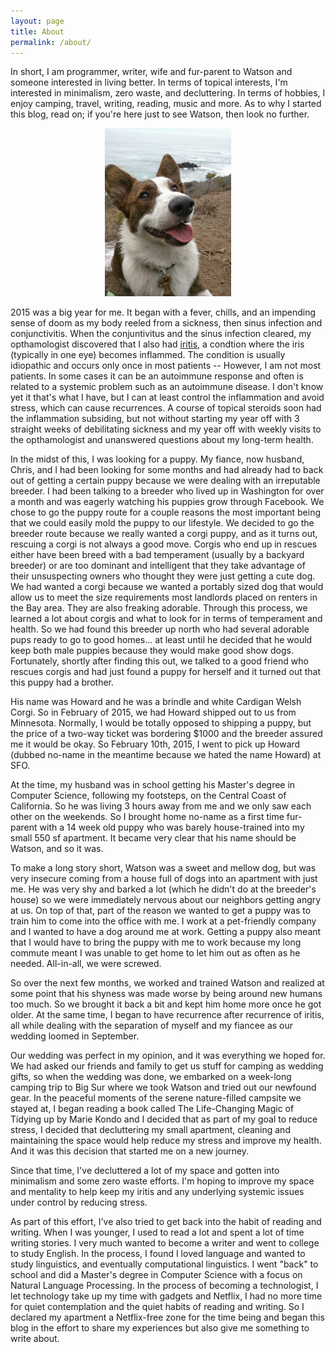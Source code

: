 ```yaml
---
layout: page
title: About
permalink: /about/
---
```


In short, I am programmer, writer, wife and fur-parent to Watson and someone interested in living better. In terms of topical interests, I'm interested in minimalism, zero waste, and decluttering. In terms of hobbies, I enjoy camping, travel, writing, reading, music and more. As to why I started this blog, read on; if you're here just to see Watson, then look no further.

<center><img src="/assets/article_images/about/watson-pfieffer.jpeg" width="40%"></center>

2015 was a big year for me. It began with a fever, chills, and an impending sense of doom as my body reeled from a sickness, then sinus infection and conjunctivitis. When the conjuntivitus and the sinus infection cleared, my opthamologist discovered that I also had [iritis](http://www.mayoclinic.org/diseases-conditions/iritis/basics/definition/con-20034315), a condtion where the iris (typically in one eye) becomes inflammed. The condition is usually idiopathic and occurs only once in most patients -- However, I am not most patients. In some cases it can be an autoimmune response and often is related to a systemic problem such as an autoimmune disease. I don't know yet it that's what I have, but I can at least control the inflammation and avoid stress, which can cause recurrences. A course of topical steroids soon had the inflammation subsiding, but not without starting my year off with 3 straight weeks of debilitating sickness and my year off with weekly visits to the opthamologist and unanswered questions about my long-term health.

In the midst of this, I was looking for a puppy. My fiance, now husband, Chris, and I had been looking for some months and had already had to back out of getting a certain puppy because we were dealing with an irreputable breeder. I had been talking to a breeder who lived up in Washington for over a month and was eagerly watching his puppies grow through Facebook. We chose to go the puppy route for a couple reasons the most important being that we could easily mold the puppy to our lifestyle. We decided to go the breeder route because we really wanted a corgi puppy, and as it turns out, rescuing a corgi is not always a good move. Corgis who end up in rescues either have been breed with a bad temperament (usually by a backyard  breeder) or are too dominant and intelligent that they take advantage of their unsuspecting owners who thought they were just getting a cute dog. We had wanted a corgi because we wanted a portably sized dog that would allow us to meet the size requirements most landlords placed on renters in the Bay area. They are also freaking adorable. Through this process, we learned a lot about corgis and what to look for in terms of temperament and health. So we had found this breeder up north who had several adorable pups ready to go to good homes... at least until he decided that he would keep both male puppies because they would make good show dogs. Fortunately, shortly after finding this out, we talked to a good friend who rescues corgis and had just found a puppy for herself and it turned out that this puppy had a brother. 

His name was Howard and he was a brindle and white Cardigan Welsh Corgi. So in February of 2015, we had Howard shipped out to us from Minnesota. Normally, I would be totally opposed to shipping a puppy, but the price of a two-way ticket was bordering $1000 and the breeder assured me it would be okay. So February 10th, 2015, I went to pick up Howard (dubbed no-name in the meantime because we hated the name Howard) at SFO.

At the time, my husband was in school getting his Master's degree in Computer Science, following my footsteps, on the Central Coast of California. So he was living 3 hours away from me and we only saw each other on the weekends. So I brought home no-name as a first time fur-parent with a 14 week old puppy who was barely house-trained into my small 550 sf apartment. It became very clear that his name should be Watson, and so it was.

To make a long story short, Watson was a sweet and mellow dog, but was very insecure coming from a house full of dogs into an apartment with just me. He was very shy and barked a lot (which he didn't do at the breeder's house) so we were immediately nervous about our neighbors getting angry at us. On top of that, part of the reason we wanted to get a puppy was to train him to come into the office with me. I work at a pet-friendly company and I wanted to have a dog around me at work. Getting a puppy also meant that I would have to bring the puppy with me to work because my long commute meant I was unable to get home to let him out as often as he needed. All-in-all, we were screwed. 

So over the next few months, we worked and trained Watson and realized at some point that his shyness was made worse by being around new humans too much. So we brought it back a bit and kept him home more once he got older. At the same time, I began to have recurrence after recurrence of iritis, all while dealing with the separation of myself and my fiancee as our wedding loomed in September. 

Our wedding was perfect in my opinion, and it was everything we hoped for. We had asked our friends and family to get us stuff for camping as wedding gifts, so when the wedding was done, we embarked on a week-long camping trip to Big Sur where we took Watson and tried out our newfound gear. In the peaceful moments of the serene nature-filled campsite we stayed at, I began reading a book called The Life-Changing Magic of Tidying up by Marie Kondo and I decided that as part of my goal to reduce stress, I decided that decluttering my small apartment, cleaning and maintaining the space would help reduce my stress and improve my health. And it was this decision that started me on a new journey.

Since that time, I've decluttered a lot of my space and gotten into minimalism and some zero waste efforts. I'm hoping to improve my space and mentality to help keep my iritis and any underlying systemic issues under control by reducing stress.

As part of this effort, I've also tried to get back into the habit of reading and writing. When I was younger, I used to read a lot and spent a lot of time writing stories. I very much wanted to become a writer and went to college to study English. In the process, I found I loved language and wanted to study linguistics, and eventually computational linguistics. I went "back" to school and did a Master's degree in Computer Science with a focus on Natural Language Processing. In the process of becoming a technologist, I let technology take up my time with gadgets and Netflix, I had no more time for quiet contemplation and the quiet habits of reading and writing. So I declared my apartment a Netflix-free zone for the time being and began this blog in the effort to share my experiences but also give me something to write about.


